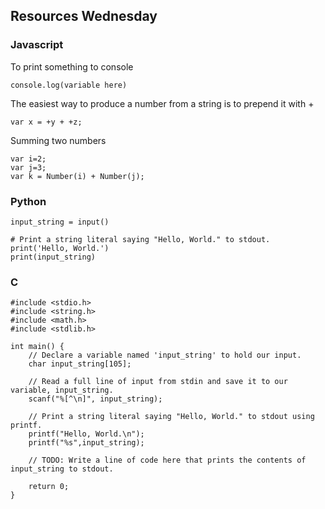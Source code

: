 ## Resources Wednesday 

### Javascript
To print something to console
```
console.log(variable here)
```

The easiest way to produce a number from a string is to prepend it with +
```
var x = +y + +z;
```

Summing two numbers
```
var i=2;  
var j=3;  
var k = Number(i) + Number(j);
```

### Python 
```
input_string = input()

# Print a string literal saying "Hello, World." to stdout.
print('Hello, World.')
print(input_string)
```

### C

```
#include <stdio.h>
#include <string.h>
#include <math.h>
#include <stdlib.h>

int main() {
    // Declare a variable named 'input_string' to hold our input.
    char input_string[105]; 
    
    // Read a full line of input from stdin and save it to our variable, input_string.
    scanf("%[^\n]", input_string); 
    
    // Print a string literal saying "Hello, World." to stdout using printf.
    printf("Hello, World.\n");
    printf("%s",input_string);
    
    // TODO: Write a line of code here that prints the contents of input_string to stdout.
    
    return 0;
}
```

